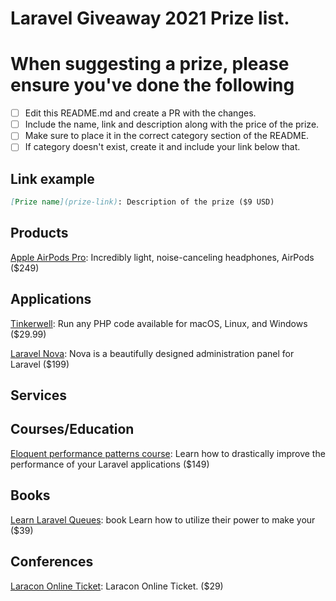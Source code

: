 # Laravel Giveaway 2021 Prize list.

# When suggesting a prize, please ensure you've done the following
- [ ] Edit this README.md and create a PR with the changes.
- [ ] Include the name, link and description along with the price of the prize.
- [ ] Make sure to place it in the correct category section of the README.
- [ ] If category doesn't exist, create it and include your link below that.

## Link example
```markdown
[Prize name](prize-link): Description of the prize ($9 USD)
```


## Products
[ Apple AirPods Pro](https://www.apple.com/shop/product/MWP22AM/A/airpods-pro): Incredibly light, noise-canceling headphones, AirPods ($249)

## Applications

[Tinkerwell](https://tinkerwell.app/): Run any PHP code available for macOS, Linux, and Windows ($29.99)

[Laravel Nova](https://nova.laravel.com/): Nova is a beautifully designed administration panel for Laravel ($199)
## Services


## Courses/Education
[Eloquent performance patterns course](https://eloquent-course.reinink.ca/): Learn how to drastically improve the performance of your Laravel applications ($149)

## Books

[Learn Laravel Queues](https://learn-laravel-queues.com/): book Learn how to utilize their power to make your ($39)

## Conferences

[Laracon Online Ticket](https://laracon.net/): Laracon Online Ticket. ($29)
